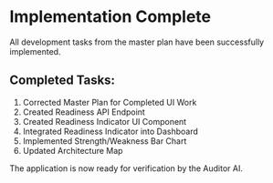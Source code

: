 # Implementation Complete

All development tasks from the master plan have been successfully implemented.

## Completed Tasks:
1. Corrected Master Plan for Completed UI Work
2. Created Readiness API Endpoint
3. Created Readiness Indicator UI Component
4. Integrated Readiness Indicator into Dashboard
5. Implemented Strength/Weakness Bar Chart
6. Updated Architecture Map

The application is now ready for verification by the Auditor AI.